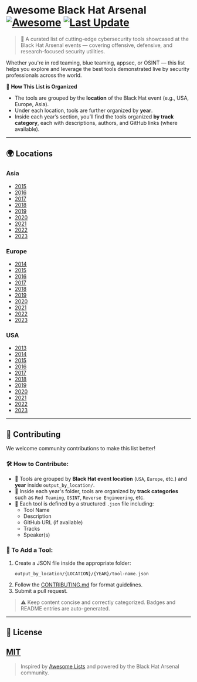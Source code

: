 # Awesome Black Hat Arsenal [![Awesome](https://awesome.re/badge.svg)](https://awesome.re) [![Last Update](https://img.shields.io/badge/Updated-June%202025-blue)](https://github.com/yourusername/awesome-blackhat-arsenal)
> 🚀 A curated list of cutting-edge cybersecurity tools showcased at the Black Hat Arsenal events — covering offensive, defensive, and research-focused security utilities.

Whether you're in red teaming, blue teaming, appsec, or OSINT — this list helps you explore and leverage the best tools demonstrated live by security professionals across the world.

📌 **How This List is Organized**
- The tools are grouped by the **location** of the Black Hat event (e.g., USA, Europe, Asia).
- Under each location, tools are further organized by **year**.
- Inside each year’s section, you’ll find the tools organized **by track category**, each with descriptions, authors, and GitHub links (where available).
---
## 🌍 Locations
### Asia
- [2015](tools/Asia/2015/README.md)
- [2016](tools/Asia/2016/README.md)
- [2017](tools/Asia/2017/README.md)
- [2018](tools/Asia/2018/README.md)
- [2019](tools/Asia/2019/README.md)
- [2020](tools/Asia/2020/README.md)
- [2021](tools/Asia/2021/README.md)
- [2022](tools/Asia/2022/README.md)
- [2023](tools/Asia/2023/README.md)
### Europe
- [2014](tools/Europe/2014/README.md)
- [2015](tools/Europe/2015/README.md)
- [2016](tools/Europe/2016/README.md)
- [2017](tools/Europe/2017/README.md)
- [2018](tools/Europe/2018/README.md)
- [2019](tools/Europe/2019/README.md)
- [2020](tools/Europe/2020/README.md)
- [2021](tools/Europe/2021/README.md)
- [2022](tools/Europe/2022/README.md)
- [2023](tools/Europe/2023/README.md)
### USA
- [2013](tools/USA/2013/README.md)
- [2014](tools/USA/2014/README.md)
- [2015](tools/USA/2015/README.md)
- [2016](tools/USA/2016/README.md)
- [2017](tools/USA/2017/README.md)
- [2018](tools/USA/2018/README.md)
- [2019](tools/USA/2019/README.md)
- [2020](tools/USA/2020/README.md)
- [2021](tools/USA/2021/README.md)
- [2022](tools/USA/2022/README.md)
- [2023](tools/USA/2023/README.md)
---
## 🧩 Contributing
We welcome community contributions to make this list better!

### 🛠 How to Contribute:
- 📁 Tools are grouped by **Black Hat event location** (`USA`, `Europe`, etc.) and **year** inside `output_by_location/`.
- 🧠 Inside each year's folder, tools are organized by **track categories** such as `Red Teaming`, `OSINT`, `Reverse Engineering`, etc.
- 📝 Each tool is defined by a structured `.json` file including:
  - Tool Name
  - Description
  - GitHub URL (if available)
  - Tracks
  - Speaker(s)

### 📄 To Add a Tool:
1. Create a JSON file inside the appropriate folder:
   ```
   output_by_location/{LOCATION}/{YEAR}/tool-name.json
   ```
2. Follow the [CONTRIBUTING.md](CONTRIBUTING.md) for format guidelines.
3. Submit a pull request.

> ⚠️ Keep content concise and correctly categorized. Badges and README entries are auto-generated.
---
## 📄 License
[MIT](LICENSE)
---
> Inspired by [Awesome Lists](https://awesome.re) and powered by the Black Hat Arsenal community.
